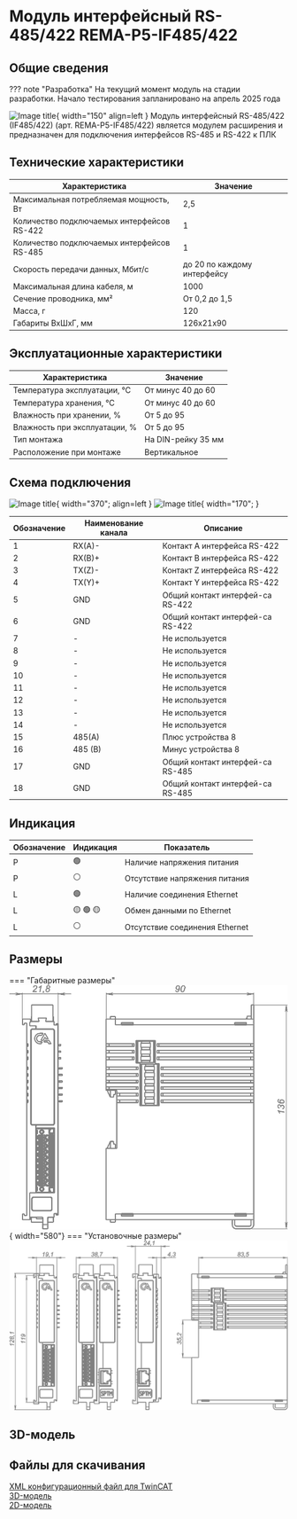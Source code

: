 # Модуль интерфейсный RS-485/422 REMA-P5-IF485/422

## Общие сведения

??? note "Разработка"
    На текущий момент модуль на стадии разработки. Начало тестирования запланировано на апрель 2025 года
<div class="grid cards" markdown>

![Image title](../img/modules/IF485_422.png){ width="150" align=left  }
Модуль интерфейсный RS-485/422 (IF485/422) (арт. REMA-P5-IF485/422) является модулем расширения и предназначен для подключения интерфейсов RS-485 и RS-422 к ПЛК

</div>

## Технические характеристики 
| Характеристика                             | Значение                          |
|--------------------------------------------|-----------------------------------|
| Максимальная потребляемая мощность, Вт     | 2,5                               |
| Количество подключаемых интерфейсов RS-422 | 1                                 |
| Количество подключаемых интерфейсов RS-485 | 1                                 |
| Скорость передачи данных, Мбит/с           | до 20 по каждому интерфейсу       |
| Максимальная длина кабеля, м               | 1000                              |
| Сечение проводника, мм²                    | От 0,2 до 1,5                     |
| Масса, г                                   | 120                               |
| Габариты ВхШхГ, мм                         | 126х21х90                         |

## Эксплуатационные характеристики
| Характеристика                   | Значение           |
| -------------------------------- | -                  |
| Температура эксплуатации, °С     | От минус 40 до 60  |
| Температура хранения, °С         | От минус 40 до 60  |
| Влажность при хранении, %	       | От 5 до 95         |
| Влажность при эксплуатации, %    | От 5 до 95         |
| Тип монтажа                      | На DIN-рейку 35 мм |
| Расположение при монтаже         | Вертикальное       |

## Схема подключения
<div class="grid cards" markdown>

![Image title](../img/connection/IF485_422.svg){ width="370"; align=left  }
![Image title](../img/connection/connector_18pin.png){ width="170";  }
</div>

| Обозначение | Наименование канала | Описание                            |
|-------------|---------------------|-------------------------------------|
| 1           | RX(A)-              | Контакт A интерфейса RS-422         |
| 2           | RX(B)+              | Контакт B интерфейса RS-422         |
| 3           | TX(Z)-              | Контакт Z интерфейса RS-422         |
| 4           | TX(Y)+              | Контакт Y интерфейса RS-422         |
| 5           | GND                 | Общий контакт интерфей-са RS-422    |
| 6           | GND                 | Общий контакт интерфей-са RS-422    |
| 7           | -                   | Не используется                     |
| 8           | -                   | Не используется                     |
| 9           | -                   | Не используется                     |
| 10          | -                   | Не используется                     |
| 11          | -                   | Не используется                     |
| 12          | -                   | Не используется                     |
| 13          | -                   | Не используется                     |
| 14          | -                   | Не используется                     |
| 15          | 485(A)              | Плюс устройства 8                   |
| 16          | 485 (B)             | Минус устройства 8                  |
| 17          | GND                 | Общий контакт интерфей-са RS-485    |
| 18          | GND                 | Общий контакт интерфей-са RS-485    |

## Индикация
| Обозначение | Индикация | Показатель |
|------------------|----------------------|---------------------------------------|
| P | :green_circle:| Наличие напряжения питания |
| P | :white_circle:| Отсутствие напряжения питания |
| L | :green_circle:| Наличие соединения Ethernet |
| L | :yellow_circle: :green_circle: :yellow_circle: | Обмен данными по Ethernet |
| L | :white_circle:| Отсутствие соединения Ethernet|

## Размеры
=== "Габаритные размеры" 
    ![Image title](../img/dimensions/overall_dimensions_extensions.png){ width="580"}
=== "Установочные размеры"
    ![alt text](../img/dimensions/installation_dimensions.png) 

## 3D-модель
<model-viewer src="https://manual.saplc.ru//img/3d/DI.glb"
alt="3D Model"
auto-rotate
camera-controls
poster="https://manual.saplc.ru//img/3d/posterDI.webp"
camera-orbit="160deg 75deg 348m"
field-of-view="30deg"
exposure="0.5"
style="width: 100%; height: 500px;">
</model-viewer>


## Файлы для скачивания
<a href="/downloads/IPCSA_OG.xml" download>XML конфигурационный файл для TwinCAT</a>     
<a href="/downloads/Module 18-pin.step" download>3D-модель</a>   
<a href="/downloads/Module 18-pin.dwg" download>2D-модель</a>    






